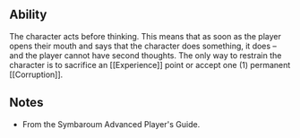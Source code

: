 ## Ability
The character acts before thinking. This means that as soon as the player opens their mouth and says that the character does something, it does – and the player cannot have second thoughts. The only way to restrain the character is to sacrifice an [[Experience]] point or accept one (1) permanent [[Corruption]].
## Notes
* From the Symbaroum Advanced Player's Guide.